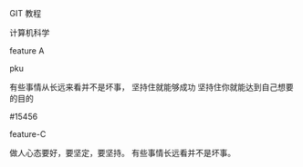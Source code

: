 GIT  教程




计算机科学



feature  A




pku



有些事情从长远来看并不是坏事，
坚持住就能够成功
坚持住你就能达到自己想要的目的


#15456




feature-C    




做人心态要好，要坚定，要坚持。
有些事情长远看并不是坏事。
